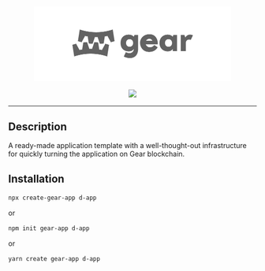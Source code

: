 <p align="center">
  <a href="https://gear-tech.io">
    <img src="https://github.com/gear-tech/gear/blob/master/images/logo-grey.png" width="400" alt="GEAR">
  </a>
</p>
<p align=center>
    <a href="https://github.com/gear-tech/gear-js/blob/master/LICENSE"><img src="https://img.shields.io/badge/License-GPL%203.0-success"></a>
</p>
<hr>

## Description

A ready-made application template with a well-thought-out infrastructure for quickly turning the application on Gear blockchain.

## Installation

```sh
npx create-gear-app d-app
```

or

```sh
npm init gear-app d-app
```

or

```sh
yarn create gear-app d-app
```
